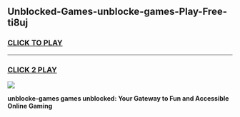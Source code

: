 
## Unblocked-Games-unblocke-games-Play-Free-ti8uj
<h3>
<a href="https://premium76.site?title=unblocke-games&ref=21A">CLICK TO PLAY</a></h3>
<hr>

<h3>
<a href="https://premium76.site?title=unblocke-games&ref=21A">CLICK 2 PLAY</a>
  
</h3>

<a href="https://premium76.site?title=unblocke-games&ref=21A"><img src="https://clearcache.store/games.png"></a>


**unblocke-games games unblocked: Your Gateway to Fun and Accessible Online Gaming**

